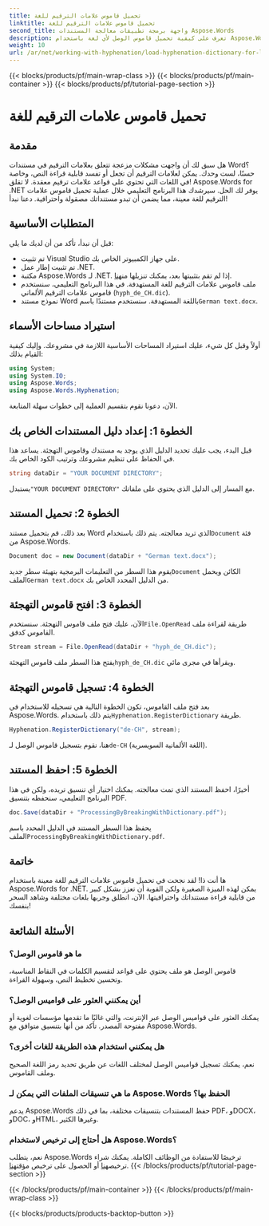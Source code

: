 ```yaml
---
title: تحميل قاموس علامات الترقيم للغة
linktitle: تحميل قاموس علامات الترقيم للغة
second_title: واجهة برمجة تطبيقات معالجة المستندات Aspose.Words
description: تعرف على كيفية تحميل قاموس الوصل لأي لغة باستخدام Aspose.Words لـ .NET في هذا البرنامج التعليمي الشامل خطوة بخطوة.
weight: 10
url: /ar/net/working-with-hyphenation/load-hyphenation-dictionary-for-language/
---
```


{{< blocks/products/pf/main-wrap-class >}}
{{< blocks/products/pf/main-container >}}
{{< blocks/products/pf/tutorial-page-section >}}

# تحميل قاموس علامات الترقيم للغة

## مقدمة

هل سبق لك أن واجهت مشكلات مزعجة تتعلق بعلامات الترقيم في مستندات Word؟ حسنًا، لست وحدك. يمكن لعلامات الترقيم أن تجعل أو تفسد قابلية قراءة النص، وخاصة في اللغات التي تحتوي على قواعد علامات ترقيم معقدة. لا تقلق! Aspose.Words for .NET يوفر لك الحل. سيرشدك هذا البرنامج التعليمي خلال عملية تحميل قاموس علامات الترقيم للغة معينة، مما يضمن أن تبدو مستنداتك مصقولة واحترافية. دعنا نبدأ!

## المتطلبات الأساسية

قبل أن نبدأ، تأكد من أن لديك ما يلي:

- تم تثبيت Visual Studio على جهاز الكمبيوتر الخاص بك.
- تم تثبيت إطار عمل .NET.
-  مكتبة Aspose.Words لـ .NET. إذا لم تقم بتثبيتها بعد، يمكنك تنزيلها من[هنا](https://releases.aspose.com/words/net/).
- ملف قاموس علامات الترقيم للغة المستهدفة. في هذا البرنامج التعليمي، سنستخدم قاموس علامات الترقيم الألماني (`hyph_de_CH.dic`).
- نموذج مستند Word باللغة المستهدفة. سنستخدم مستندًا باسم`German text.docx`.

## استيراد مساحات الأسماء

أولاً وقبل كل شيء، عليك استيراد المساحات الأساسية اللازمة في مشروعك. وإليك كيفية القيام بذلك:

```csharp
using System;
using System.IO;
using Aspose.Words;
using Aspose.Words.Hyphenation;
```

الآن، دعونا نقوم بتقسيم العملية إلى خطوات سهلة المتابعة.

## الخطوة 1: إعداد دليل المستندات الخاص بك

قبل البدء، يجب عليك تحديد الدليل الذي يوجد به مستندك وقاموس التهجئة. يساعد هذا في الحفاظ على تنظيم مشروعك وترتيب الكود الخاص بك.

```csharp
string dataDir = "YOUR DOCUMENT DIRECTORY";
```

 يستبدل`"YOUR DOCUMENT DIRECTORY"` مع المسار إلى الدليل الذي يحتوي على ملفاتك.

## الخطوة 2: تحميل المستند

 بعد ذلك، قم بتحميل مستند Word الذي تريد معالجته. يتم ذلك باستخدام`Document` فئة من Aspose.Words.

```csharp
Document doc = new Document(dataDir + "German text.docx");
```

 يقوم هذا السطر من التعليمات البرمجية بتهيئة سطر جديد`Document` الكائن ويحمل الملف`German text.docx` من الدليل المحدد الخاص بك.

## الخطوة 3: افتح قاموس التهجئة

 الآن، عليك فتح ملف قاموس التهجئة. سنستخدم`File.OpenRead` طريقة لقراءة ملف القاموس كدفق.

```csharp
Stream stream = File.OpenRead(dataDir + "hyph_de_CH.dic");
```

 يفتح هذا السطر ملف قاموس التهجئة`hyph_de_CH.dic` ويقرأها في مجرى مائي.

## الخطوة 4: تسجيل قاموس التهجئة

 بعد فتح ملف القاموس، تكون الخطوة التالية هي تسجيله للاستخدام في Aspose.Words. يتم ذلك باستخدام`Hyphenation.RegisterDictionary` طريقة.

```csharp
Hyphenation.RegisterDictionary("de-CH", stream);
```

هنا، نقوم بتسجيل قاموس الوصل لـ`de-CH` (اللغة الألمانية السويسرية).

## الخطوة 5: احفظ المستند

أخيرًا، احفظ المستند الذي تمت معالجته. يمكنك اختيار أي تنسيق تريده، ولكن في هذا البرنامج التعليمي، سنحفظه بتنسيق PDF.

```csharp
doc.Save(dataDir + "ProcessingByBreakingWithDictionary.pdf");
```

 يحفظ هذا السطر المستند في الدليل المحدد باسم الملف`ProcessingByBreakingWithDictionary.pdf`.

## خاتمة

ها أنت ذا! لقد نجحت في تحميل قاموس علامات الترقيم للغة معينة باستخدام Aspose.Words for .NET. يمكن لهذه الميزة الصغيرة ولكن القوية أن تعزز بشكل كبير من قابلية قراءة مستنداتك واحترافيتها. الآن، انطلق وجربها بلغات مختلفة وشاهد السحر بنفسك!

## الأسئلة الشائعة

### ما هو قاموس الوصل؟

قاموس الوصل هو ملف يحتوي على قواعد لتقسيم الكلمات في النقاط المناسبة، وتحسين تخطيط النص، وسهولة القراءة.

### أين يمكنني العثور على قواميس الوصل؟

يمكنك العثور على قواميس الوصل عبر الإنترنت، والتي غالبًا ما تقدمها مؤسسات لغوية أو مفتوحة المصدر. تأكد من أنها بتنسيق متوافق مع Aspose.Words.

### هل يمكنني استخدام هذه الطريقة للغات أخرى؟

نعم، يمكنك تسجيل قواميس الوصل لمختلف اللغات عن طريق تحديد رمز اللغة الصحيح وملف القاموس.

### ما هي تنسيقات الملفات التي يمكن لـ Aspose.Words الحفظ بها؟

يدعم Aspose.Words حفظ المستندات بتنسيقات مختلفة، بما في ذلك PDF، وDOCX، وDOC، وHTML، وغيرها الكثير.

### هل أحتاج إلى ترخيص لاستخدام Aspose.Words؟

 نعم، يتطلب Aspose.Words ترخيصًا للاستفادة من الوظائف الكاملة. يمكنك شراء ترخيص[هنا](https://purchase.aspose.com/buy) أو الحصول على ترخيص مؤقت[هنا](https://purchase.aspose.com/temporary-license/).
{{< /blocks/products/pf/tutorial-page-section >}}

{{< /blocks/products/pf/main-container >}}
{{< /blocks/products/pf/main-wrap-class >}}

{{< blocks/products/products-backtop-button >}}

